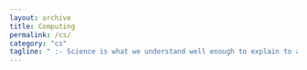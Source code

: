 ```yaml
---
layout: archive
title: Computing
permalink: /cs/
category: "cs"
tagline: " :- Science is what we understand well enough to explain to a computer. Art is everything else we do."
---
```

